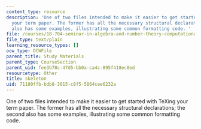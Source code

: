 ```yaml
---
content_type: resource
description: 'One of two files intended to make it easier to get started with TeXing
  your term paper. The former has all the necessary structural declarations; the second
  also has some examples, illustrating some common formatting code. '
file: /courses/18-704-seminar-in-algebra-and-number-theory-computational-commutative-algebra-and-algebraic-geometry-fall-2008/71180ffbbdb83015c8f55864cee6232a_skeleton.tex
file_type: text/plain
learning_resource_types: []
ocw_type: OCWFile
parent_title: Study Materials
parent_type: CourseSection
parent_uid: fee3b78c-47d5-bb0a-ca4c-895f418ec0ed
resourcetype: Other
title: skeleton
uid: 71180ffb-bdb8-3015-c8f5-5864cee6232a
---
```

One of two files intended to make it easier to get started with TeXing your term paper. The former has all the necessary structural declarations; the second also has some examples, illustrating some common formatting code. 

